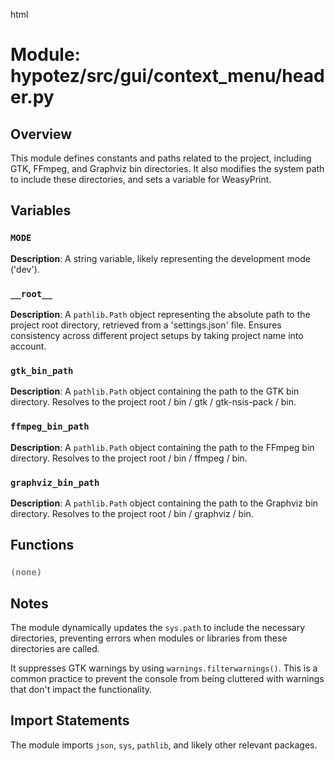 html
<h1>Module: hypotez/src/gui/context_menu/header.py</h1>

<h2>Overview</h2>
<p>This module defines constants and paths related to the project, including GTK, FFmpeg, and Graphviz bin directories.  It also modifies the system path to include these directories, and sets a variable for WeasyPrint.</p>

<h2>Variables</h2>

<h3><code>MODE</code></h3>

<p><strong>Description</strong>: A string variable, likely representing the development mode ('dev').</p>

<h3><code>__root__</code></h3>

<p><strong>Description</strong>: A <code>pathlib.Path</code> object representing the absolute path to the project root directory, retrieved from a 'settings.json' file.  Ensures consistency across different project setups by taking project name into account.</p>


<h3><code>gtk_bin_path</code></h3>

<p><strong>Description</strong>: A <code>pathlib.Path</code> object containing the path to the GTK bin directory. Resolves to the project root / bin / gtk / gtk-nsis-pack / bin.</p>

<h3><code>ffmpeg_bin_path</code></h3>

<p><strong>Description</strong>: A <code>pathlib.Path</code> object containing the path to the FFmpeg bin directory. Resolves to the project root / bin / ffmpeg / bin.</p>

<h3><code>graphviz_bin_path</code></h3>

<p><strong>Description</strong>: A <code>pathlib.Path</code> object containing the path to the Graphviz bin directory. Resolves to the project root / bin / graphviz / bin.</p>


<h2>Functions</h2>

<h3><code><span style="color:gray;">(none)</span></code></h3>


<h2>Notes</h2>

<p>The module dynamically updates the <code>sys.path</code> to include the necessary directories, preventing errors when modules or libraries from these directories are called.</p>

<p>It suppresses GTK warnings by using <code>warnings.filterwarnings()</code>.  This is a common practice to prevent the console from being cluttered with warnings that don't impact the functionality.</p>

<h2>Import Statements</h2>

<p>The module imports <code>json</code>, <code>sys</code>, <code>pathlib</code>, and likely other relevant packages.</p>